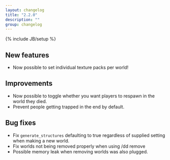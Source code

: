```yaml
---
layout: changelog
title: "2.2.0"
description: ""
group: changelog
---
```

{% include JB/setup %}

## New features

- Now possible to set individual texture packs per world!

## Improvements

- Now possible to toggle whether you want players to respawn in the world they died.
- Prevent people getting trapped in the end by default.

## Bug fixes
- Fix `generate_structures` defaulting to true regardless of supplied setting when making a new world.
- Fix worlds not being removed properly when using /dd remove
- Possible memory leak when removing worlds was also plugged.
